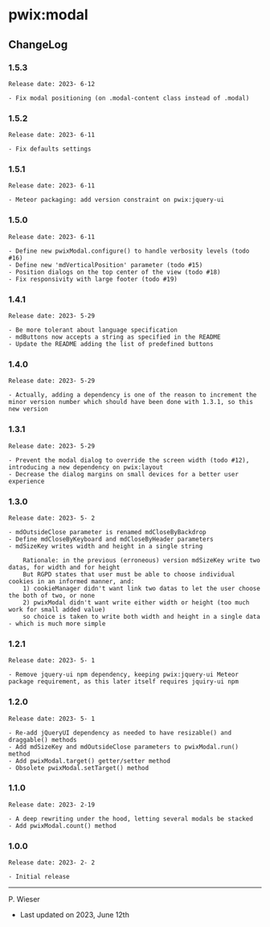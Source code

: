 # pwix:modal

## ChangeLog

### 1.5.3

    Release date: 2023- 6-12

    - Fix modal positioning (on .modal-content class instead of .modal)

### 1.5.2

    Release date: 2023- 6-11

    - Fix defaults settings

### 1.5.1

    Release date: 2023- 6-11

    - Meteor packaging: add version constraint on pwix:jquery-ui

### 1.5.0

    Release date: 2023- 6-11

    - Define new pwixModal.configure() to handle verbosity levels (todo #16)
    - Define new 'mdVerticalPosition' parameter (todo #15)
    - Position dialogs on the top center of the view (todo #18)
    - Fix responsivity with large footer (todo #19)

### 1.4.1

    Release date: 2023- 5-29

    - Be more tolerant about language specification
    - mdButtons now accepts a string as specified in the README
    - Update the README adding the list of predefined buttons

### 1.4.0

    Release date: 2023- 5-29

    - Actually, adding a dependency is one of the reason to increment the minor version number which should have been done with 1.3.1, so this new version

### 1.3.1

    Release date: 2023- 5-29

    - Prevent the modal dialog to override the screen width (todo #12), introducing a new dependency on pwix:layout
    - Decrease the dialog margins on small devices for a better user experience

### 1.3.0

    Release date: 2023- 5- 2

    - mdOutsideClose parameter is renamed mdCloseByBackdrop
    - Define mdCloseByKeyboard and mdCloseByHeader parameters
    - mdSizeKey writes width and height in a single string
        
        Rationale: in the previous (erroneous) version mdSizeKey write two datas, for width and for height
        But RGPD states that user must be able to choose individual cookies in an informed manner, and:
        1) cookieManager didn't want link two datas to let the user choose the both of two, or none
        2) pwixModal didn't want write either width or height (too much work for small added value)
        so choice is taken to write both width and height in a single data - which is much more simple

### 1.2.1

    Release date: 2023- 5- 1

    - Remove jquery-ui npm dependency, keeping pwix:jquery-ui Meteor package requirement, as this later itself requires jquiry-ui npm

### 1.2.0

    Release date: 2023- 5- 1

    - Re-add jQueryUI dependency as needed to have resizable() and draggable() methods
    - Add mdSizeKey and mdOutsideClose parameters to pwixModal.run() method
    - Add pwixModal.target() getter/setter method
    - Obsolete pwixModal.setTarget() method

### 1.1.0

    Release date: 2023- 2-19

    - A deep rewriting under the hood, letting several modals be stacked
    - Add pwixModal.count() method

### 1.0.0

    Release date: 2023- 2- 2

    - Initial release

---
P. Wieser
- Last updated on 2023, June 12th
